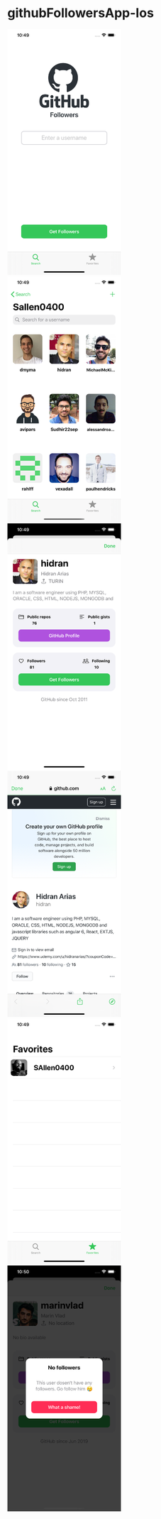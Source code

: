 # githubFollowersApp-Ios

<img src="https://raw.githubusercontent.com/marinvlad/githubFollowersApp-Ios/master/s1.png" width="256"> <img src="https://raw.githubusercontent.com/marinvlad/githubFollowersApp-Ios/master/s2.png" width="256">  <img src="https://raw.githubusercontent.com/marinvlad/githubFollowersApp-Ios/master/s3.png" width="256"> 
<img src="https://raw.githubusercontent.com/marinvlad/githubFollowersApp-Ios/master/s4.png" width="256"> <img src="https://raw.githubusercontent.com/marinvlad/githubFollowersApp-Ios/master/s5.png" width="256"> <img src="https://raw.githubusercontent.com/marinvlad/githubFollowersApp-Ios/master/s6.png" width="256"> 
